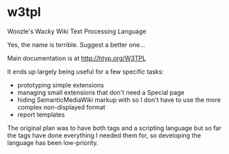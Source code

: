 # w3tpl
Woozle's Wacky Wiki Text Processing Language

Yes, the name is terrible. Suggest a better one...

Main documentation is at http://htyp.org/W3TPL

It ends up largely being useful for a few specific tasks:
* prototyping simple extensions
* managing small extensions that don't need a Special page
* hiding SemanticMediaWiki markup with <hide> so I don't have to use the more complex non-displayed format
* report templates

The original plan was to have both tags and a scripting language but so far the tags have done everything I needed them for, so developing the language has been low-priority.
